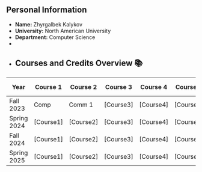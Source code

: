 ## Personal Information
- **Name:** Zhyrgalbek Kalykov
- **University:** North American University
- **Department:** Computer Science
- 
- ## Courses and Credits Overview 📚

| Year      | Course 1 | Course 2 | Course 3 | Course 4 | Course 5 | Total Credits |
|-----------|----------|----------|----------|----------|----------|---------------|
| Fall 2023 | Comp     | Comm 1   | [Course3] | [Course4] | [Course5] | [Total1]      |
| Spring 2024 | [Course1] | [Course2] | [Course3] | [Course4] | [Course5] | [Total2]      |
| Fall 2024 | [Course1] | [Course2] | [Course3] | [Course4] | [Course5] | [Total3]      |
| Spring 2025 | [Course1] | [Course2] | [Course3] | [Course4] | [Course5] | [Total4]      |


